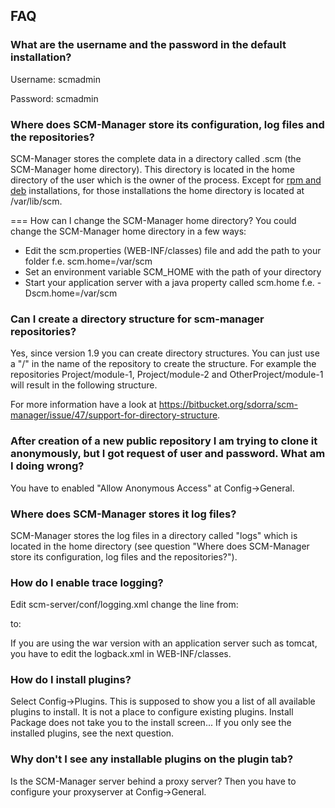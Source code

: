 FAQ
---

### What are the username and the password in the default installation?

Username: scmadmin

Password: scmadmin

### Where does SCM-Manager store its configuration, log files and the repositories?

SCM-Manager stores the complete data in a directory called .scm (the
SCM-Manager home directory). This directory is located in the home
directory of the user which is the owner of the process. Except for [rpm
and
deb](RPM%20and%20DEB%20packages.md "wikilink")
installations, for those installations the home directory is located at
/var/lib/scm.

=== How can I change the SCM-Manager home directory? You could change
the SCM-Manager home directory in a few ways:

-   Edit the scm.properties (WEB-INF/classes) file and add the path to
    your folder f.e. scm.home=/var/scm
-   Set an environment variable SCM\_HOME with the path of your
    directory
-   Start your application server with a java property called scm.home
    f.e. -Dscm.home=/var/scm

### Can I create a directory structure for scm-manager repositories?

Yes, since version 1.9 you can create directory structures. You can just
use a \"/\" in the name of the repository to create the structure. For
example the repositories Project/module-1, Project/module-2 and
OtherProject/module-1 will result in the following structure.

For more information have a look at
<https://bitbucket.org/sdorra/scm-manager/issue/47/support-for-directory-structure>.

### After creation of a new public repository I am trying to clone it anonymously, but I got request of user and password. What am I doing wrong?

You have to enabled \"Allow Anonymous Access\" at Config-\>General.

### Where does SCM-Manager stores it log files?

SCM-Manager stores the log files in a directory called \"logs\" which is
located in the home directory (see question \"Where does SCM-Manager
store its configuration, log files and the repositories?\").

### How do I enable trace logging?

Edit scm-server/conf/logging.xml change the line from:

to:

If you are using the war version with an application server such as
tomcat, you have to edit the logback.xml in WEB-INF/classes.

### How do I install plugins?

Select Config-\>Plugins. This is supposed to show you a list of all
available plugins to install. It is not a place to configure existing
plugins. Install Package does not take you to the install screen\... If
you only see the installed plugins, see the next question.

### Why don\'t I see any installable plugins on the plugin tab?

Is the SCM-Manager server behind a proxy server? Then you have to
configure your proxyserver at Config-\>General.
